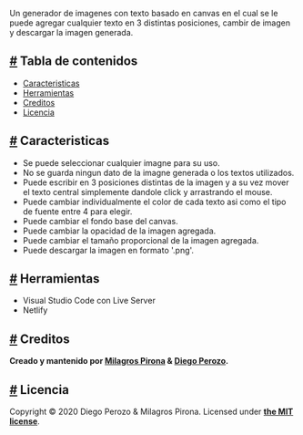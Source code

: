 <!-- <h1 align="center">
  <a href="https://telebook.netlify.app" aria-hidden="true"><img src="https://raw.githubusercontent.com/DiegoPerozo/tele-book/master/img/thumbail%20.jpg" alt="Tele-BOOK" width="1200" /></a>
</h1> -->

Un generador de imagenes con texto basado en canvas en el cual se le puede agregar cualquier texto en 3 distintas posiciones, cambir de imagen y descargar la imagen generada.

<h2><a id="tabla-de-contenido" href="#tabla-de-contenido" aria-hidden="true">#</a> Tabla de contenidos</h2>

- [Caracteristicas](#features)
- [Herramientas](#tools)
- [Creditos](#credits)
- [Licencia](#licencia)

<h2><a id="features" href="#features" aria-hidden="true">#</a> Caracteristicas</h2>

- Se puede seleccionar cualquier imagne para su uso.
- No se guarda ningun dato de la imagne generada o los textos utilizados.
- Puede escribir en 3 posiciones distintas de la imagen y a su vez mover el texto central simplemente dandole click y arrastrando el mouse.
- Puede cambiar individualmente el color de cada texto asi como el tipo de fuente entre 4 para elegir.
- Puede cambiar el fondo base del canvas.
- Puede cambiar la opacidad de la imagen agregada.
- Puede cambiar el tamaño proporcional de la imagen agregada.
- Puede descargar la imagen en formato '.png'.

<h2><a id="tools" href="#tools" aria-hidden="true">#</a> Herramientas</h2>

- Visual Studio Code con Live Server
- Netlify

<h2><a id="credits" href="#credits" aria-hidden="true">#</a> Creditos</h2>

**Creado y mantenido por [Milagros Pirona](https://github.com/MilagrosPirona) & [Diego Perozo](https://github.com/DiegoPerozo).**

<h2><a id="licencia" href="#licencia" aria-hidden="true">#</a> Licencia</h2>

Copyright &copy; 2020 Diego Perozo & Milagros Pirona. 
Licensed under **[the MIT license](LICENSE.md)**.